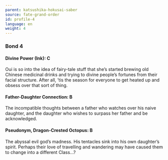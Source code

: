 ```yaml
---
parent: katsushika-hokusai-saber
source: fate-grand-order
id: profile-4
language: en
weight: 4
---
```


### Bond 4

#### Divine Power (Ink): C

Oui is so into the idea of fairy-tale stuff that she’s started brewing old Chinese medicinal drinks and trying to divine people’s fortunes from their facial structure. After all, ’tis the season for everyone to get heated up and obsess over that sort of thing.

#### Father-Daughter Connection: B

The incompatible thoughts between a father who watches over his naive daughter, and the daughter who wishes to surpass her father and be acknowledged.

#### Pseudonym, Dragon-Crested Octopus: B

The abyssal evil god’s madness. His tentacles sink into his own daughter’s spirit. Perhaps their love of travelling and wandering may have caused them to change into a different Class…?
